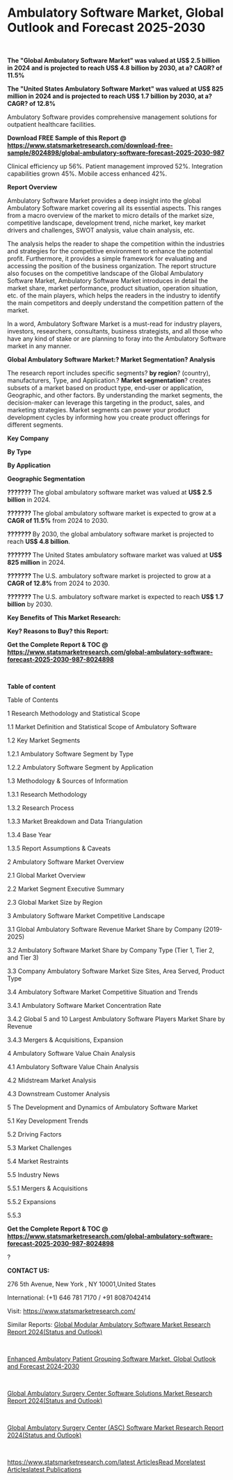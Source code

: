 <h1>Ambulatory Software Market, Global Outlook and Forecast 2025-2030</h1><br/><p><span style="font-size:14px"><strong>The "Global Ambulatory Software Market" was valued at US$ 2.5 billion in 2024 and is projected to reach US$ 4.8 billion by 2030, at a? <strong>CAGR</strong>? of 11.5%</strong></span></p>
 
 
 
 <p><span style="font-size:14px"><strong>The "United States Ambulatory Software Market" was valued at US$ 825 million in 2024 and is projected to reach US$ 1.7 billion by 2030, at a? <strong>CAGR</strong>? of 12.8%</strong></span></p>
 
 
 
 <p><span style="font-size:14px">Ambulatory Software provides comprehensive management solutions for outpatient healthcare facilities.</span></p>
 
 
 
 <p><strong>Download FREE Sample of this Report @ <a href="https://www.statsmarketresearch.com/download-free-sample/8024898/global-ambulatory-software-forecast-2025-2030-987">https://www.statsmarketresearch.com/download-free-sample/8024898/global-ambulatory-software-forecast-2025-2030-987</a></strong></p>
 
 
 
 <p><span style="font-size:14px">Clinical efficiency up 56%. Patient management improved 52%. Integration capabilities grown 45%. Mobile access enhanced 42%.</span></p>
 
 
 
 <p><span style="font-size:14px"><strong>Report Overview</strong></span></p>
 
 
 
 <p>Ambulatory Software Market provides a deep insight into the global Ambulatory Software market covering all its essential aspects. This ranges from a macro overview of the market to micro details of the market size, competitive landscape, development trend, niche market, key market drivers and challenges, SWOT analysis, value chain analysis, etc.</p>
 
 
 
 <p><span style="font-size:14px">The analysis helps the reader to shape the competition within the industries and strategies for the competitive environment to enhance the potential profit. Furthermore, it provides a simple framework for evaluating and accessing the position of the business organization. The report structure also focuses on the competitive landscape of the Global Ambulatory Software Market, Ambulatory Software Market introduces in detail the market share, market performance, product situation, operation situation, etc. of the main players, which helps the readers in the industry to identify the main competitors and deeply understand the competition pattern of the market.</span></p>
 
 
 
 <p>In a word, Ambulatory Software Market is a must-read for industry players, investors, researchers, consultants, business strategists, and all those who have any kind of stake or are planning to foray into the Ambulatory Software market in any manner.</p>
 
 
 
 <p><span style="font-size:14px"><strong>Global Ambulatory Software Market:? Market Segmentation? Analysis</strong></span></p>
 
 
 
 <p>The research report includes specific segments? <strong>by region</strong>? (country), manufacturers, Type, and Application.? <strong>Market segmentation</strong>? creates subsets of a market based on product type, end-user or application, Geographic, and other factors. By understanding the market segments, the decision-maker can leverage this targeting in the product, sales, and marketing strategies. Market segments can power your product development cycles by informing how you create product offerings for different segments.</p>
 
 
 
 <p><span style="font-size:14px"><strong>Key Company</strong></span></p>
 
 
 
 <p><span style="font-size:14px"><strong>By Type</strong></span></p>
 
 
 
 <p><span style="font-size:14px"><strong><strong>By Application</strong></strong></span></p>
 
 
 
 <p><span style="font-size:14px"><strong>Geographic Segmentation</strong></span></p>
 
 
 
 <p><strong>??????? </strong><span style="font-size:14px">The global ambulatory software market was valued at <strong>US$ 2.5 billion</strong> in 2024.</span></p>
 
 
 
 <p><strong>??????? </strong><span style="font-size:14px">The global ambulatory software market is expected to grow at a <strong><strong>CAGR</strong> of 11.5%</strong> from 2024 to 2030.</span></p>
 
 
 
 <p><strong>??????? </strong><span style="font-size:14px">By 2030, the global ambulatory software market is projected to reach <strong>US$ 4.8 billion</strong>.</span></p>
 
 
 
 <p><strong>??????? </strong><span style="font-size:14px">The United States ambulatory software market was valued at <strong>US$ 825 million</strong> in 2024.</span></p>
 
 
 
 <p><strong>??????? </strong><span style="font-size:14px">The U.S. ambulatory software market is projected to grow at a <strong><strong>CAGR</strong> of 12.8%</strong> from 2024 to 2030.</span></p>
 
 
 
 <p><strong>??????? </strong><span style="font-size:14px">The U.S. ambulatory software market is expected to reach <strong>US$ 1.7 billion</strong> by 2030.</span></p>
 
 
 
 <p><span style="font-size:14px"><strong>Key Benefits of This Market Research:</strong></span></p>
 
 
 
 <p><span style="font-size:14px"><strong>Key? <strong>Reasons to Buy</strong>? this Report:</strong></span></p>
 
 
 
 <div><b>Get the Complete Report & TOC @ <a href="https://www.statsmarketresearch.com/global-ambulatory-software-forecast-2025-2030-987-8024898">https://www.statsmarketresearch.com/global-ambulatory-software-forecast-2025-2030-987-8024898</a></b></div>
 
 
 
 <p><br />
 
 <b>Table of content</b></p>
 
 
 
 <p>Table of Contents<br />
 
 1 Research Methodology and Statistical Scope<br />
 
 1.1 Market Definition and Statistical Scope of Ambulatory Software<br />
 
 1.2 Key Market Segments<br />
 
 1.2.1 Ambulatory Software Segment by Type<br />
 
 1.2.2 Ambulatory Software Segment by Application<br />
 
 1.3 Methodology & Sources of Information<br />
 
 1.3.1 Research Methodology<br />
 
 1.3.2 Research Process<br />
 
 1.3.3 Market Breakdown and Data Triangulation<br />
 
 1.3.4 Base Year<br />
 
 1.3.5 Report Assumptions & Caveats<br />
 
 2 Ambulatory Software Market Overview<br />
 
 2.1 Global Market Overview<br />
 
 2.2 Market Segment Executive Summary<br />
 
 2.3 Global Market Size by Region<br />
 
 3 Ambulatory Software Market Competitive Landscape<br />
 
 3.1 Global Ambulatory Software Revenue Market Share by Company (2019-2025)<br />
 
 3.2 Ambulatory Software Market Share by Company Type (Tier 1, Tier 2, and Tier 3)<br />
 
 3.3 Company Ambulatory Software Market Size Sites, Area Served, Product Type<br />
 
 3.4 Ambulatory Software Market Competitive Situation and Trends<br />
 
 3.4.1 Ambulatory Software Market Concentration Rate<br />
 
 3.4.2 Global 5 and 10 Largest Ambulatory Software Players Market Share by Revenue<br />
 
 3.4.3 Mergers & Acquisitions, Expansion<br />
 
 4 Ambulatory Software Value Chain Analysis<br />
 
 4.1 Ambulatory Software Value Chain Analysis<br />
 
 4.2 Midstream Market Analysis<br />
 
 4.3 Downstream Customer Analysis<br />
 
 5 The Development and Dynamics of Ambulatory Software Market<br />
 
 5.1 Key Development Trends<br />
 
 5.2 Driving Factors<br />
 
 5.3 Market Challenges<br />
 
 5.4 Market Restraints<br />
 
 5.5 Industry News<br />
 
 5.5.1 Mergers & Acquisitions<br />
 
 5.5.2 Expansions<br />
 
 5.5.3</p>
 
 
 
 <div><b>Get the Complete Report & TOC @ <a href="https://www.statsmarketresearch.com/global-ambulatory-software-forecast-2025-2030-987-8024898">https://www.statsmarketresearch.com/global-ambulatory-software-forecast-2025-2030-987-8024898</a></b></div>
 
 
 
 <p>? </p>
 
 
 
 <p><b>CONTACT US:</b><br />
 
 276 5th Avenue, New York , NY 10001,United States<br />
 
 International: (+1) 646 781 7170 / +91 8087042414<br />
 
 Visit: <a href="https://www.statsmarketresearch.com/">https://www.statsmarketresearch.com/</a><br />
 
 Similar Reports: <a href="https://www.statsmarketresearch.com/global-ambulatory-software-forecast-2025-2030-987-8024898">Global Modular Ambulatory Software Market Research Report 2024(Status and Outlook)</a><br />
 
 <br />
 
 <a href="https://www.statsmarketresearch.com/global-ambulatory-software-forecast-2025-2030-987-8024898">Enhanced Ambulatory Patient Grouping Software Market, Global Outlook and Forecast 2024-2030</a><br />
 
 <br />
 
 <a href="https://www.statsmarketresearch.com/global-ambulatory-software-forecast-2025-2030-987-8024898">Global Ambulatory Surgery Center Software Solutions Market Research Report 2024(Status and Outlook)</a><br />
 
 <br />
 
 <a href="https://www.statsmarketresearch.com/global-ambulatory-software-forecast-2025-2030-987-8024898">Global Ambulatory Surgery Center (ASC) Software Market Research Report 2024(Status and Outlook)</a><br />
 
 <br />
 
 <a href="https://gyeongbokgung.com">https://www.statsmarketresearch.com/</a><a href="https://hallyeomaritime.com">latest Articles</a><a href="https://jingwansa.com">Read More</a><a href="https://nguoiviet.jp/">latest Articles</a><a href="https://www.intelmarketresearch.com/">latest Publications</a></p>